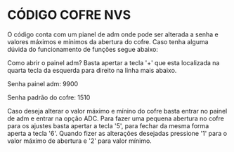 # CÓDIGO COFRE NVS

O código conta com um pianel de adm onde pode ser alterada a senha e valores máximos e mínimos da abertura do cofre.
Caso tenha alguma dúvida do funcionamento de funções segue abaixo:

Como abrir o painel adm?
Basta apertar a tecla '+' que esta localizada na quarta tecla da esquerda para direito na linha mais abaixo.

Senha painel adm: 9900

Senha padrão do cofre: 1510

Caso deseja alterar o valor máximo e mínino do cofre basta entrar no painel de adm e entrar na opção ADC.
Para fazer uma pequena abertura no cofre para os ajustes basta apertar a tecla '5', para fechar da mesma forma aperta a tecla '6'.
Quando fizer as alterações desejadas pressione '1' para o valor máximo de abertura e '2' para valor mínimo.

